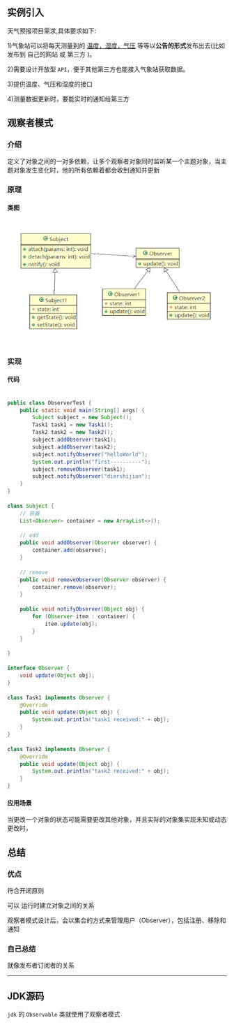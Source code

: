 ## 实例引入

天气预报项目需求,具体要求如下:

1)气象站可以将每天测量到的 <u>温度，湿度，气压</u> 等等以**公告的形式**发布出去(比如发布到 自己的网站 或 第三方 )。

2)需要设计开放型 `API`，便于其他第三方也能接入气象站获取数据。

3)提供温度、气压和湿度的接口

4)测量数据更新时，要能实时的通知给第三方

## 观察者模式

### 介绍

定义了对象之间的一对多依赖，让多个观察者对象同时监听某一个主题对象，当主题对象发生变化时，他的所有依赖着都会收到通知并更新

### 原理

#### 类图

![image-20200413174136796](17.观察者模式.assets\image-20200413174136796.png)

### 实现

#### 代码

```java

public class ObserverTest {
    public static void main(String[] args) {
        Subject subject = new Subject();
        Task1 task1 = new Task1();
        Task2 task2 = new Task2();
        subject.addObserver(task1);
        subject.addObserver(task2);
        subject.notifyObserver("helloWorld");
        System.out.println("first----------");
        subject.removeObserver(task1);
        subject.notifyObserver("diershijian");
    }
}

class Subject {
    // 容器
    List<Observer> container = new ArrayList<>();

    // add
    public void addObserver(Observer observer) {
        container.add(observer);
    }

    // remove
    public void removeObserver(Observer observer) {
        container.remove(observer);
    }

    public void notifyObserver(Object obj) {
        for (Observer item : container) {
            item.update(obj);
        }
    }

}

interface Observer {
    void update(Object obj);
}

class Task1 implements Observer {
    @Override
    public void update(Object obj) {
        System.out.println("task1 received:" + obj);
    }
}

class Task2 implements Observer {
    @Override
    public void update(Object obj) {
        System.out.println("task2 received:" + obj);
    }
}

```



#### 应用场景

当更改一个对象的状态可能需要更改其他对象，并且实际的对象集实现未知或动态更改时，





## 总结

### 优点

符合开闭原则

可以 运行时建立对象之间的关系

观察者模式设计后，会以集合的方式来管理用户（Observer），包括注册、移除和通知

### 自己总结

就像发布者订阅者的关系

---

## JDK源码

`jdk` 的 `Observable` 类就使用了观察者模式

